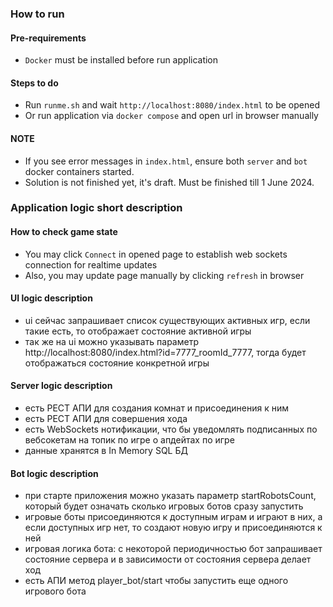### How to run

#### Pre-requirements
- `Docker` must be installed before run application

#### Steps to do
- Run `runme.sh` and wait `http://localhost:8080/index.html` to be opened
- Or run application via `docker compose` and open url in browser manually

#### NOTE
- If you see error messages in `index.html`, ensure both `server` and `bot` docker containers started. 
- Solution is not finished yet, it's draft. Must be finished till 1 June 2024.

### Application logic short description

#### How to check game state
- You may click `Connect` in opened page to establish web sockets connection for realtime updates
- Also, you may update page manually by clicking `refresh` in browser

#### UI logic description
- ui сейчас запрашивает список существующих активных игр, если такие есть, то отображает состояние активной игры
- так же на ui можно указывать параметр  http://localhost:8080/index.html?id=7777_roomId_7777, тогда будет отображаться состояние конкретной игры

#### Server logic description
- есть РЕСТ АПИ для создания комнат и присоединения к ним
- есть РЕСТ АПИ для совершения хода
- есть WebSockets нотификации, что бы уведомлять подписанных по вебсокетам на топик по игре о апдейтах по игре
- данные хранятся в In Memory SQL БД

#### Bot logic description
- при старте приложения можно указать параметр startRobotsCount, который будет означать сколько игровых ботов сразу запустить
- игровые боты присоединяются к доступным играм и играют в них, а если доступных игр нет, то создают новую игру и присоединяются к ней
- игровая логика бота: с некоторой периодичностью бот запрашивает состояние сервера и в зависимости от состояния сервера делает ход
- есть АПИ метод player_bot/start чтобы запустить еще одного игрового бота
